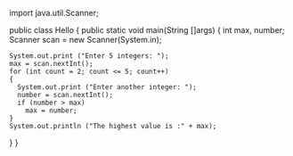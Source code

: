 import java.util.Scanner;

public class Hello
{
  public static void main(String []args)
  {
    int max, number;
    Scanner scan = new Scanner(System.in);
    
    System.out.print ("Enter 5 integers: ");
    max = scan.nextInt();
    for (int count = 2; count <= 5; count++)
    {
      System.out.print ("Enter another integer: ");
      number = scan.nextInt();
      if (number > max)
        max = number;
    }
    System.out.println ("The highest value is :" + max);
  }
}
